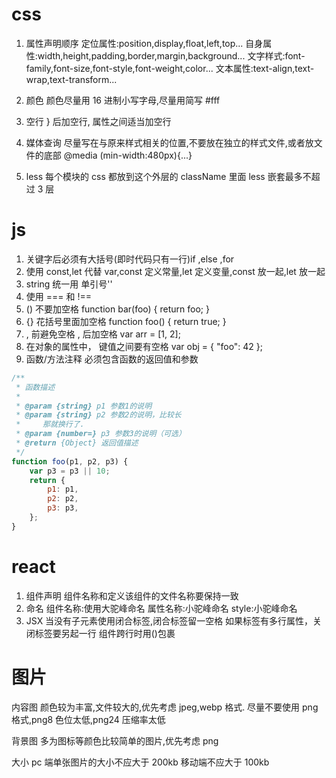 # css

1. 属性声明顺序
   定位属性:position,display,float,left,top...
   自身属性:width,height,padding,border,margin,background...
   文字样式:font-family,font-size,font-style,font-weight,color...
   文本属性:text-align,text-wrap,text-transform...
2. 颜色
   颜色尽量用 16 进制小写字母,尽量用简写 #fff

3. 空行
   } 后加空行, 属性之间适当加空行
4. 媒体查询
   尽量写在与原来样式相关的位置,不要放在独立的样式文件,或者放文件的底部
   @media (min-width:480px){...}
5. less
   每个模块的 css 都放到这个外层的 className 里面
   less 嵌套最多不超过 3 层

# js

1. 关键字后必须有大括号(即时代码只有一行)if ,else ,for
2. 使用 const,let 代替 var,const 定义常量,let 定义变量,const 放一起,let 放一起
3. string 统一用 单引号''
4. 使用 === 和 !==
5. () 不要加空格
   function bar(foo) {
   return foo;
   }
6. {} 花括号里面加空格
   function foo() { return true; }
7. , 前避免空格 , 后加空格
   var arr = [1, 2];
8. 在对象的属性中， 键值之间要有空格
   var obj = { "foo": 42 };
9. 函数/方法注释
   必须包含函数的返回值和参数

```js
/**
 * 函数描述
 *
 * @param {string} p1 参数1的说明
 * @param {string} p2 参数2的说明，比较长
 *     那就换行了.
 * @param {number=} p3 参数3的说明（可选）
 * @return {Object} 返回值描述
 */
function foo(p1, p2, p3) {
	var p3 = p3 || 10;
	return {
		p1: p1,
		p2: p2,
		p3: p3,
	};
}
```

# react

1. 组件声明
   组件名称和定义该组件的文件名称要保持一致
2. 命名
   组件名称:使用大驼峰命名
   属性名称:小驼峰命名
   style:小驼峰命名
3. JSX
   当没有子元素使用闭合标签,闭合标签留一空格 <Component />
   如果标签有多行属性，关闭标签要另起一行
   组件跨行时用()包裹

# 图片

内容图
颜色较为丰富,文件较大的,优先考虑 jpeg,webp 格式.
尽量不要使用 png 格式,png8 色位太低,png24 压缩率太低

背景图
多为图标等颜色比较简单的图片,优先考虑 png

大小
pc 端单张图片的大小不应大于 200kb
移动端不应大于 100kb
